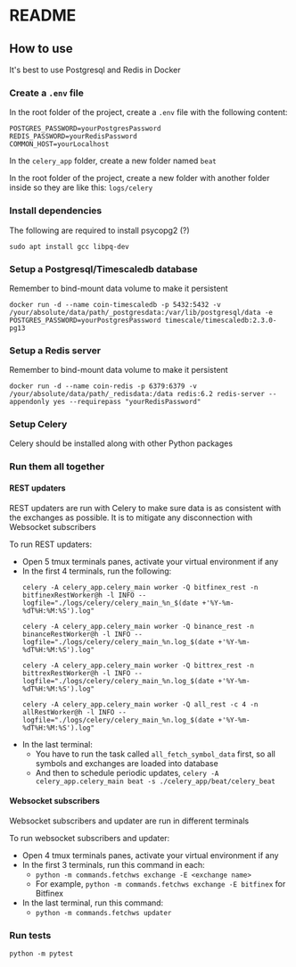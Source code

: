 # README

## How to use
It's best to use Postgresql and Redis in Docker
### Create a `.env` file
In the root folder of the project, create a `.env` file with the following content:
```
POSTGRES_PASSWORD=yourPostgresPassword
REDIS_PASSWORD=yourRedisPassword
COMMON_HOST=yourLocalhost
```

In the `celery_app` folder, create a new folder named `beat`

In the root folder of the project, create a new folder with another folder inside so they are like this: `logs/celery`

### Install dependencies
The following are required to install psycopg2 (?)
```
sudo apt install gcc libpq-dev
```
### Setup a Postgresql/Timescaledb database
Remember to bind-mount data volume to make it persistent
```
docker run -d --name coin-timescaledb -p 5432:5432 -v /your/absolute/data/path/_postgresdata:/var/lib/postgresql/data -e POSTGRES_PASSWORD=yourPostgresPassword timescale/timescaledb:2.3.0-pg13
```
### Setup a Redis server
Remember to bind-mount data volume to make it persistent
```
docker run -d --name coin-redis -p 6379:6379 -v /your/absolute/data/path/_redisdata:/data redis:6.2 redis-server --appendonly yes --requirepass "yourRedisPassword"
```
### Setup Celery
Celery should be installed along with other Python packages

### Run them all together
#### REST updaters
REST updaters are run with Celery to make sure data is as consistent with the exchanges as possible. It is to mitigate any disconnection with Websocket subscribers

To run REST updaters:
- Open 5 tmux terminals panes, activate your virtual environment if any
- In the first 4 terminals, run the following:
    ```
    celery -A celery_app.celery_main worker -Q bitfinex_rest -n bitfinexRestWorker@h -l INFO --logfile="./logs/celery/celery_main_%n_$(date +'%Y-%m-%dT%H:%M:%S').log"

    celery -A celery_app.celery_main worker -Q binance_rest -n binanceRestWorker@h -l INFO --logfile="./logs/celery/celery_main_%n.log_$(date +'%Y-%m-%dT%H:%M:%S').log"

    celery -A celery_app.celery_main worker -Q bittrex_rest -n bittrexRestWorker@h -l INFO --logfile="./logs/celery/celery_main_%n.log_$(date +'%Y-%m-%dT%H:%M:%S').log"

    celery -A celery_app.celery_main worker -Q all_rest -c 4 -n allRestWorker@h -l INFO --logfile="./logs/celery/celery_main_%n.log_$(date +'%Y-%m-%dT%H:%M:%S').log"
    ```
- In the last terminal:
    - You have to run the task called `all_fetch_symbol_data` first, so all symbols and exchanges are loaded into database
    - And then to schedule periodic updates, `celery -A celery_app.celery_main beat -s ./celery_app/beat/celery_beat`


#### Websocket subscribers
Websocket subscribers and updater are run in different terminals

To run websocket subscribers and updater:
- Open 4 tmux terminals panes, activate your virtual environment if any
- In the first 3 terminals, run this command in each:
    - `python -m commands.fetchws exchange -E <exchange name>`
    - For example, `python -m commands.fetchws exchange -E bitfinex` for Bitfinex
- In the last terminal, run this command:
    - `python -m commands.fetchws updater`

### Run tests
`python -m pytest`